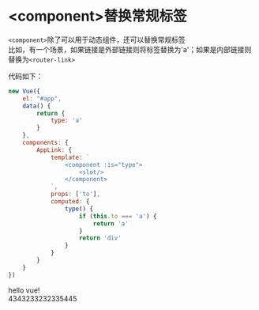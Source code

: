 # \<component>替换常规标签

`<component>`除了可以用于动态组件，还可以替换常规标签  
比如，有一个场景，如果链接是外部链接则将标签替换为'a'；如果是内部链接则替换为`<router-link>`

代码如下：
```javascript
new Vue({
    el: "#app",
    data() {
        return {
            type: 'a'
        }
    },
    components: {
        AppLink: {
            template: `
                <component :is="type">
                    <slot/>
                </component>
            `,
            props: ['to'],
            computed: {
                type() {
                    if (this.to === 'a') {
                        return 'a'
                    }
                    return 'div'
                }
            }
        }
    }
})
```

hello vue!  
4343233232335445
